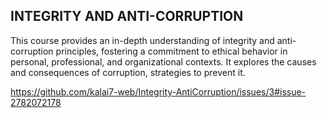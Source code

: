 
## INTEGRITY AND ANTI-CORRUPTION

This course provides an in-depth understanding of integrity and anti-corruption principles, fostering a commitment to ethical behavior in personal, professional, and organizational contexts. It explores the causes and consequences of corruption, strategies to prevent it.


https://github.com/kalai7-web/Integrity-AntiCorruption/issues/3#issue-2782072178
